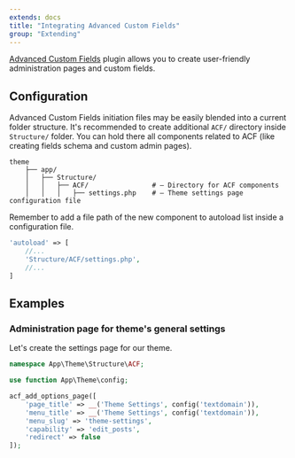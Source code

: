 ```yaml
---
extends: docs
title: "Integrating Advanced Custom Fields"
group: "Extending"
---
```


[Advanced Custom Fields](https://www.advancedcustomfields.com) plugin allows you to create user-friendly administration pages and custom fields.

## Configuration

Advanced Custom Fields initiation files may be easily blended into a current folder structure. It's recommended to create additional `ACF/` directory inside `Structure/` folder. You can hold there all components related to ACF (like creating fields schema and custom admin pages).

```
theme
    ├── app/
    │   ├── Structure/
    │   │   ├── ACF/                # — Directory for ACF components
    │   │   │   ├── settings.php    # — Theme settings page configuration file
```

Remember to add a file path of the new component to autoload list inside a configuration file.

```php
'autoload' => [
    //...
    'Structure/ACF/settings.php',
    //...
]
```

## Examples

### Administration page for theme's general settings

Let's create the settings page for our theme.

```php
namespace App\Theme\Structure\ACF;

use function App\Theme\config;

acf_add_options_page([
    'page_title' => __('Theme Settings', config('textdomain')),
    'menu_title' => __('Theme Settings', config('textdomain')),
    'menu_slug' => 'theme-settings',
    'capability' => 'edit_posts',
    'redirect' => false
]);
```
